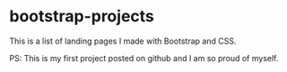 # bootstrap-projects
This is a list of landing pages I made with Bootstrap and CSS.

PS: This is my first project posted on github and I am so proud of myself.
